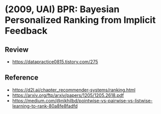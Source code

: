 # (2009, UAI) BPR: Bayesian Personalized Ranking from Implicit Feedback

## Review

- https://datapractice0815.tistory.com/275

## Reference

- https://d2l.ai/chapter_recommender-systems/ranking.html
- https://arxiv.org/ftp/arxiv/papers/1205/1205.2618.pdf
- https://medium.com/@nikhilbd/pointwise-vs-pairwise-vs-listwise-learning-to-rank-80a8fe8fadfd
